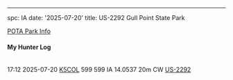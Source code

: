 ---
spc: IA
date: '2025-07-20'
title: US-2292 Gull Point State Park

[POTA Park Info](https://pota.app/#/park/US-2292)

#### My Hunter Log

<BR>17:12	2025-07-20	[K5COL](https://qrz.com/db/K5COL)	599	599	IA	14.0537	20m	CW	[US-2292](https://pota.app/#/park/US-2292)